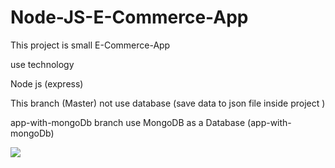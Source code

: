 # Node-JS-E-Commerce-App

This project is small E-Commerce-App

use technology

Node js (express)

This branch (Master) not use database (save data to json file  inside project )
 
app-with-mongoDb branch use MongoDB as a Database (app-with-mongoDb)


<img src="https://drive.google.com/file/d/18JrZZarsbaRPGA44vg2zLVW-bot_rs8e/view?usp=sharing">
